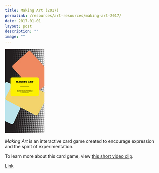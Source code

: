 ```yaml
---
title: Making Art (2017)
permalink: /resources/art-resources/making-art-2017/
date: 2017-01-01
layout: post
description: ""
image: ""
---
```

<img src="/images/41c5e7aaau7158.jpg" 
         style="width:25%"/>

_Making Art_ is an interactive card game created to encourage expression and the spirit of experimentation.

To learn more about this card game, view [this short video clip](https://vimeo.com/217455732).

[Link](https://go.gov.sg/words-in-making-art)